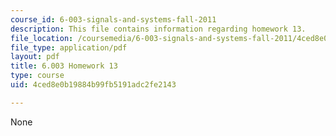 ```yaml
---
course_id: 6-003-signals-and-systems-fall-2011
description: This file contains information regarding homework 13.
file_location: /coursemedia/6-003-signals-and-systems-fall-2011/4ced8e0b19884b99fb5191adc2fe2143_MIT6_003F11_hw13.pdf
file_type: application/pdf
layout: pdf
title: 6.003 Homework 13
type: course
uid: 4ced8e0b19884b99fb5191adc2fe2143

---
```

None